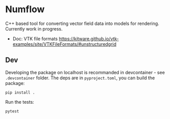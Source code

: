 # Numflow

C++ based tool for converting vector field data into models for rendering.
Currently work in progress.

* Doc: VTK file formats https://kitware.github.io/vtk-examples/site/VTKFileFormats/#unstructuredgrid

## Dev
Developing the package on localhost is recommanded in devcontainer - see `.devcontainer` folder.
The deps are in `pyproject.toml`, you can build the package:

```
pip install .
```

Run the tests:

```
pytest
```
